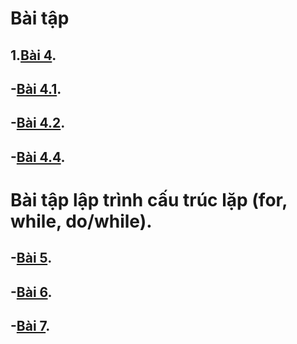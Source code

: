 # Bài tập
## 1.[Bài 4](https://hoctructuyencntt.github.io/NNLT/Bai04.html).
## -[Bài 4.1](https://www.jdoodle.com/embed/v0/5HAc).
## -[Bài 4.2](https://www.jdoodle.com/embed/v0/5HAd).
## -[Bài 4.4](https://www.jdoodle.com/embed/v0/5HAf).
# Bài tập lập trình cấu trúc lặp (for, while, do/while).
## -[Bài 5](https://www.jdoodle.com/embed/v0/5HAj).
## -[Bài 6](https://www.jdoodle.com/embed/v0/5HAl).
## -[Bài 7](https://www.jdoodle.com/embed/v0/5HAm).

